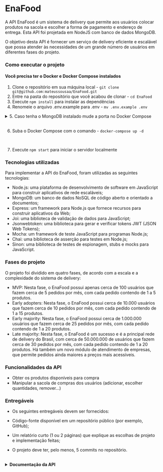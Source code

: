 
# EnaFood

A API EnaFood é um sistema de delivery que permite aos usuários colocar produtos na sacola e escolher a forma de pagamento e endereço de entrega. Esta API foi projetada em NodeJS com banco de dados MongoDB.

O objetivo desta API é fornecer um serviço de delivery eficiente e escalável que possa atender às necessidades de um grande número de usuários em diferentes fases do projeto.

### Como executar o projeto

#### Você precisa ter o Docker e Docker Compose instalados

1. Clone o repositório em sua máquina local  -  `git clone git@github.com:mateussousaa/EnaFood.git`
2. Entre na pasta do repositório que você acabou de clonar  -  `cd EnaFood`
3. Execute `npm install` para instalar as dependências
4. Renomeie o arquivo .env.example para .env  -  `mv .env.example .env`
<details>

  <summary>5. Caso tenha o MongoDB instalado mude a porta no Docker Compose</summary>
  
  <br>
  
  - 5.1. Dentro do arquivo docker-compose.yml mude o ports para `NOVA_PORTA:27017` sendo a primeira porta a que você deseja utilizar
  
  <br>
  
  - 5.2. Mude no arquivo .env a variável `IP_ADDRESS=localhost:NOVA_PORTA`
  
</details>

<br>

6. Suba o Docker Compose com o comando  -  `docker-compose up -d`

<br>

7. Execute `npm start` para iniciar o servidor localmente

### Tecnologias utilizadas
Para implementar a API do EnaFood, foram utilizadas as seguintes tecnologias:

- Node.js: uma plataforma de desenvolvimento de software em JavaScript para construir aplicativos de rede escaláveis;
- MongoDB: um banco de dados NoSQL de código aberto e orientado a documentos;
- Express: um framework para Node.js que fornece recursos para construir aplicativos da Web;
- Joi: uma biblioteca de validação de dados para JavaScript;
- Jsonwebtoken: uma biblioteca para gerar e verificar tokens JWT (JSON Web Tokens);
- Mocha: um framework de teste JavaScript para programas Node.js;
- Chai: uma biblioteca de asserção para testes em Node.js;
- Sinon: uma biblioteca de testes de espionagem, stubs e mocks para JavaScript.

### Fases do projeto
O projeto foi dividido em quatro fases, de acordo com a escala e a complexidade do sistema de delivery:

- MVP: Nesta fase, o EnaFood possui apenas cerca de 100 usuários que fazem cerca de 5 pedidos por mês, com cada pedido contendo de 1 a 5 produtos.
- Early adopters: Nesta fase, o EnaFood possui cerca de 10.000 usuários que fazem cerca de 10 pedidos por mês, com cada pedido contendo de 1 a 15 produtos.
- Early majority: Nesta fase, o EnaFood possui cerca de 1.000.000 usuários que fazem cerca de 25 pedidos por mês, com cada pedido contendo de 1 a 20 produtos.
- Late majority: Nesta fase, o EnaFood é um sucesso e é a principal rede de delivery do Brasil, com cerca de 50.000.000 de usuários que fazem cerca de 30 pedidos por mês, com cada pedido contendo de 1 a 20 produtos. Há também um novo módulo de atendimento de empresas, que permite pedidos ainda maiores a preços mais acessíveis.

### Funcionalidades da API

- Obter os produtos disponíveis para compra
- Manipular a sacola de compras dos usuários (adicionar, escolher quantidades, remover...)

### Entregáveis
- Os seguintes entregáveis ​​devem ser fornecidos:

- Código-fonte disponível em um repositório público (por exemplo, GitHub);
- Um relatório curto (1 ou 2 páginas) que explique as escolhas de projeto e implementação feitas;
- O projeto deve ter, pelo menos, 5 commits no repositório.


</br>

<details>

<summary><strong>Documentação da API</strong></summary>

## Usuários

### Cria um usuário


```http
  POST /users
```

- Request Body

```
{
  "name": "username"
  "email": "email@email.com",
  "password": "123456"
}
```

- Response

```
{
  "token": "7mqaVRXJSp886CGr"
}
```

### Realiza login

```http
  POST /users/login
```

- Request Body

```
{
  "email": "email@email.com",
  "password": "123456"
}
```

- Response

```
{
  "token": "7mqaVRXJSp886CGr"
}
```

### Retorna todos os usuários - token

```http
  GET /users
```


### Retorna um usuário - token

```http
  GET /users/:id
```

| Parâmetro   | Tipo       | Descrição                                   |
| :---------- | :--------- | :------------------------------------------ |
| `id`      | `string` | **Obrigatório**. O ID do usuário que você quer |

</br>

## Produtos

### Cria um produto - token

```http
  POST /products
```

- Request Body

```
{
  "name": "fake product",
  "price": 10
}
```

- Response

```
{
  "product": {
    "name": "fake product",
    "price": 10,
    "_id": "641504b35bf0e8494feaa037",
    "__v": 0
  }
}
```

### Retorna todos os produtos - token

```http
  GET /products
```

### Modifica um produto - token

```http
  PUT /products/:id
```

| Parâmetro   | Tipo       | Descrição                                   |
| :---------- | :--------- | :------------------------------------------ |
| `id`      | `string` | **Obrigatório**. O ID do produto que você quer |


- Request Body

```
{
  "name": "fake product",
  "price": 10
}
```

- Response

```
{
  "product": {
    "name": "fake product",
    "price": 10,
    "_id": "641504b35bf0e8494feaa037",
    "__v": 0
  }
}
```
</br>

### Vendas

### Cria uma venda - token

```http
  POST /sales
```

- Request Body

```
{
  "userId": "6413cb2fa2b064d083aa712b",
  "products": [{
  	"productId": "6413cb42a2b064d083aa712f",
  	"quantity": 1
  }],
  "delivery_address": "rua a",
  "delivery_number": "99 99999 9999",
  "payment": "debit"
}
```

- Response

```
{
  "sale": {
    "userId": "6415079d5bf0e8494feaa03e",
    "products": [
        {
            "productId": "6414ff97d27c45cd057ef6b8",
            "price": 20,
            "quantity": 1,
            "_id": "641507b95bf0e8494feaa047"
        }
    ],
    "total_price": 20,
    "delivery_address": "rua a",
    "delivery_number": "99 99999 9999",
    "payment": "debit",
    "status": "pending",
    "_id": "641507b95bf0e8494feaa046",
    "__v": 0
  }
}
```

### Retorna todas as vendas - token

```http
  GET /sales
```

### Retorna uma venda - token

```http
  GET /sales/:id
```

| Parâmetro   | Tipo       | Descrição                                   |
| :---------- | :--------- | :------------------------------------------ |
| `id`      | `string` | **Obrigatório**. O ID do sales que você quer |

### Modifica uma venda - token

```http
  PUT /sales/:id
```

| Parâmetro   | Tipo       | Descrição                                   |
| :---------- | :--------- | :------------------------------------------ |
| `id`      | `string` | **Obrigatório**. O ID do sales que você quer |


- Request Body

```
{
  "userId": "6413cb2fa2b064d083aa712b",
  "products": [{
  	"productId": "6413cb42a2b064d083aa712f",
  	"quantity": 1
  }],
  "delivery_address": "rua a",
  "delivery_number": "99 99999 9999",
  "payment": "debit"
}
```

- Response

```
{
  "sale": {
    "userId": "6415079d5bf0e8494feaa03e",
    "products": [
        {
            "productId": "6414ff97d27c45cd057ef6b8",
            "price": 20,
            "quantity": 1,
            "_id": "641507b95bf0e8494feaa047"
        }
    ],
    "total_price": 20,
    "delivery_address": "rua a",
    "delivery_number": "99 99999 9999",
    "payment": "debit",
    "status": "pending",
    "_id": "641507b95bf0e8494feaa046",
    "__v": 0
  }
}
```

### Muda o estado da venda para preparando - token

```http
  PATCH /sales/:id/prepare
```

| Parâmetro   | Tipo       | Descrição                                   |
| :---------- | :--------- | :------------------------------------------ |
| `id`      | `string` | **Obrigatório**. O ID do sales que você quer |

### Muda o estado da venda para concluída - token

```http
  PATCH /sales/:id/conclude
```

| Parâmetro   | Tipo       | Descrição                                   |
| :---------- | :--------- | :------------------------------------------ |
| `id`      | `string` | **Obrigatório**. O ID do sales que você quer |

### Deleta uma venda - token

```http
  DELETE /sales/:id
```

| Parâmetro   | Tipo       | Descrição                                   |
| :---------- | :--------- | :------------------------------------------ |
| `id`      | `string` | **Obrigatório**. O ID do sales que você quer |

</details>
